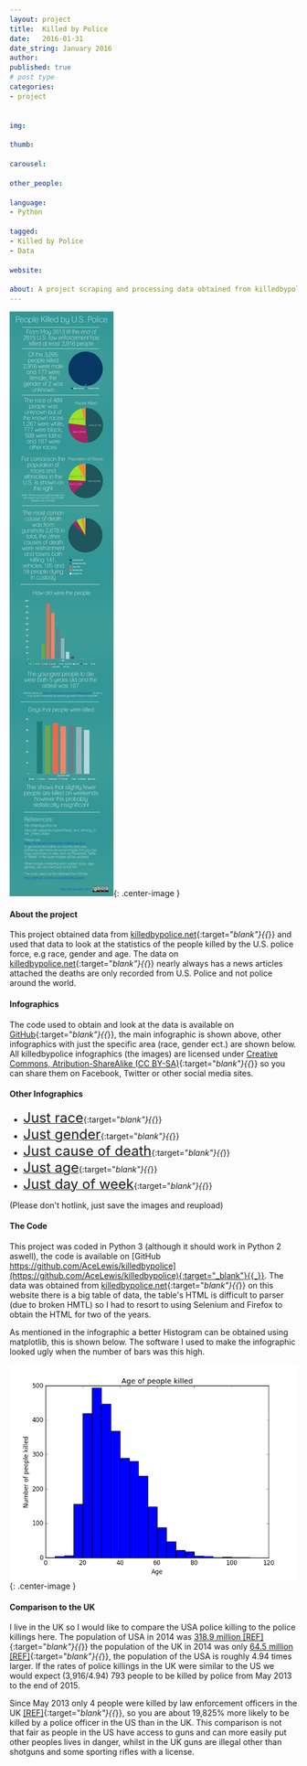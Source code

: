 ```yaml
---
layout: project
title:  Killed by Police
date:   2016-01-31
date_string: January 2016
author:
published: true
# post type
categories:
- project


img:

thumb:

carousel:

other_people:

language:
- Python

tagged:
- Killed by Police
- Data

website:

about: A project scraping and processing data obtained from killedbypolice.net
---
```


![Main Infographic](/assets/img/project/killedbypolice/killed-by-police.png){: .center-image }

#### About the project
This project obtained data from [killedbypolice.net](http://killedbypolice.net){:target="_blank"}{{_}} and used that data to look at the statistics of the people killed by the U.S. police force, e.g race, gender and age. The data on [killedbypolice.net](http://killedbypolice.net){:target="_blank"}{{_}} nearly always has a news articles attached the deaths are only recorded from U.S. Police and not police around the world.

#### Infographics
The code used to obtain and look at the data is available on [GitHub](https://github.com/AceLewis/killedbypolice){:target="_blank"}{{_}}, the main infographic is shown above, other infographics with just the specific area (race, gender ect.) are shown below. All killedbypolice infographics (the images) are licensed under [Creative Commons, Atribution-ShareAlike (CC BY-SA)](https://creativecommons.org/licenses/by-sa/3.0/){:target="_blank"}{{_}} so you can share them on Facebook, Twitter or other social media sites.

#### Other Infographics
* [<font size="5">Just race</font>](/assets/img/project/killedbypolice/killed-by-police-race.png){:target="_blank"}{{_}}
* [<font size="5">Just gender</font>](/assets/img/project/killedbypolice/killed-by-police-gender.png){:target="_blank"}{{_}}
* [<font size="5">Just cause of death</font>](/assets/img/project/killedbypolice/killed-by-police-method.png){:target="_blank"}{{_}}
* [<font size="5">Just age</font>](/assets/img/project/killedbypolice/killed-by-police-age.png){:target="_blank"}{{_}}
* [<font size="5">Just day of week</font>](/assets/img/project/killedbypolice/killed-by-police-days.png){:target="_blank"}{{_}}

(Please don't hotlink, just save the images and reupload)

#### The Code
This project was coded in Python 3 (although it should work in Python 2 aswell), the code is available on [GitHub https://github.com/AceLewis/killedbypolice](https://github.com/AceLewis/killedbypolice){:target="_blank"}{{_}}. The data was obtained from [killedbypolice.net](http://killedbypolice.net){:target="_blank"}{{_}} on this website there is a big table of data, the table's HTML is difficult to parser (due to broken HMTL) so I had to resort to using Selenium and Firefox to obtain the HTML for two of the years.

As mentioned in the infographic a better Histogram can be obtained using matplotlib, this is shown below. The software I used to make the infographic looked ugly when the number of bars was this high.

![Nicer Histogram](/assets/img/project/killedbypolice/nicer_histogram.png){: .center-image }

#### Comparison to the UK
I live in the UK so I would like to compare the USA police killing to the police killings here. The population of USA in 2014 was [318.9 million [REF]](http://data.worldbank.org/indicator/SP.POP.TOTL){:target="_blank"}{{_}} the population of the UK in 2014 was only [64.5 million [REF]](http://data.worldbank.org/indicator/SP.POP.TOTL){:target="_blank"}{{_}}, the population of the USA is roughly 4.94 times larger. If the rates of police killings in the UK were similar to the US we would expect (3,916/4.94) 793 people to be killed by police from May 2013 to the end of 2015.

Since May 2013 only 4 people were killed by law enforcement officers in the UK [[REF]](https://en.wikipedia.org/wiki/List_of_killings_by_law_enforcement_officers_in_the_United_Kingdom){:target="_blank"}{{_}}, so you are about 19,825% more likely to be killed by a police officer in the US than in the UK. This comparison is not that fair as people in the US have access to guns and can more easily put other peoples lives in danger, whilst in the UK guns are illegal other than shotguns and some sporting rifles with a license.
